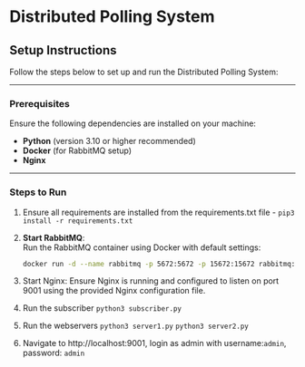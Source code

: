 # **Distributed Polling System**

## **Setup Instructions**

Follow the steps below to set up and run the Distributed Polling System:

---

### **Prerequisites**

Ensure the following dependencies are installed on your machine:
- **Python** (version 3.10 or higher recommended)
- **Docker** (for RabbitMQ setup)
- **Nginx**

---

### **Steps to Run**

1. Ensure all requirements are installed from the requirements.txt file - `pip3 install -r requirements.txt`

2. **Start RabbitMQ**:  
   Run the RabbitMQ container using Docker with default settings:
   ```bash
   docker run -d --name rabbitmq -p 5672:5672 -p 15672:15672 rabbitmq:management

3. Start Nginx:
    Ensure Nginx is running and configured to listen on port 9001 using the provided Nginx configuration file.

4. Run the subscriber `python3 subscriber.py`

5. Run the webservers `python3 server1.py` `python3 server2.py`

6. Navigate to http://localhost:9001, login as admin with username:`admin`, password: `admin`
